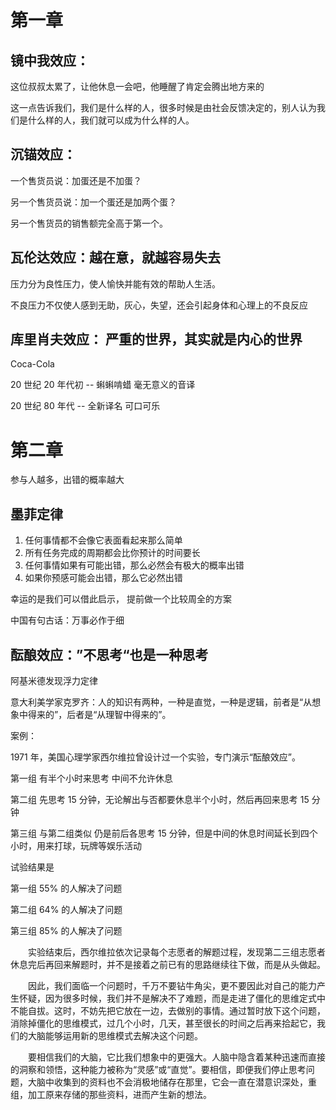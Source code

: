 # 第一章

## 镜中我效应：

这位叔叔太累了，让他休息一会吧，他睡醒了肯定会腾出地方来的

这一点告诉我们，我们是什么样的人，很多时候是由社会反馈决定的，别人认为我们是什么样的人，我们就可以成为什么样的人。

## 沉锚效应：

一个售货员说：加蛋还是不加蛋？

另一个售货员说：加一个蛋还是加两个蛋？

另一个售货员的销售额完全高于第一个。

## 瓦伦达效应：越在意，就越容易失去

压力分为良性压力，使人愉快并能有效的帮助人生活。

不良压力不仅使人感到无助，灰心，失望，还会引起身体和心理上的不良反应

## 库里肖夫效应： 严重的世界，其实就是内心的世界

Coca-Cola

20 世纪 20 年代初 -- 蝌蝌啃蜡 毫无意义的音译

20 世纪 80 年代 -- 全新译名 可口可乐

# 第二章

参与人越多，出错的概率越大

## 墨菲定律

1. 任何事情都不会像它表面看起来那么简单
2. 所有任务完成的周期都会比你预计的时间要长
3. 任何事情如果有可能出错，那么必然会有极大的概率出错
4. 如果你预感可能会出错，那么它必然出错

幸运的是我们可以借此启示， 提前做一个比较周全的方案

中国有句古话：万事必作于细

## 酝酿效应：”不思考“也是一种思考

阿基米德发现浮力定律

意大利美学家克罗齐：人的知识有两种，一种是直觉，一种是逻辑，前者是“从想象中得来的”，后者是“从理智中得来的”。

案例：

1971 年，美国心理学家西尔维拉曾设计过一个实验，专门演示“酝酿效应”。

第一组 有半个小时来思考 中间不允许休息

第二组 先思考 15 分钟，无论解出与否都要休息半个小时，然后再回来思考 15 分钟

第三组 与第二组类似 仍是前后各思考 15 分钟，但是中间的休息时间延长到四个小时，用来打球，玩牌等娱乐活动

试验结果是

第一组 55% 的人解决了问题

第二组 64% 的人解决了问题

第三组 85% 的人解决了问题

&emsp;&emsp;实验结束后，西尔维拉依次记录每个志愿者的解题过程，发现第二三组志愿者休息完后再回来解题时，并不是接着之前已有的思路继续往下做，而是从头做起。

&emsp;&emsp;因此，我们面临一个问题时，千万不要钻牛角尖，更不要因此对自己的能力产生怀疑，因为很多时候，我们并不是解决不了难题，而是走进了僵化的思维定式中不能自拔。这时，不妨先把它放在一边，去做别的事情。通过暂时放下这个问题，消除掉僵化的思维模式，过几个小时，几天，甚至很长的时间之后再来拾起它，我们的大脑能够运用新的思维模式去解决这个问题。

&emsp;&emsp;要相信我们的大脑，它比我们想象中的更强大。人脑中隐含着某种迅速而直接的洞察和领悟，这种能力被称为“灵感”或“直觉”。要相信，即便我们停止思考问题，大脑中收集到的资料也不会消极地储存在那里，它会一直在潜意识深处，重组，加工原来存储的那些资料，进而产生新的想法。
